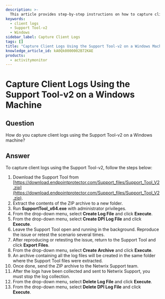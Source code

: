 ```yaml
---
description: >-
  This article provides step-by-step instructions on how to capture client logs using the Support Tool-v2 on a Windows machine.
keywords:
  - client logs
  - Support Tool-v2
  - Windows
sidebar_label: Capture Client Logs
tags: []
title: "Capture Client Logs Using the Support Tool-v2 on a Windows Machine"
knowledge_article_id: kA0Qk0000002B72KAE
products:
  - activitymonitor
---
```


# Capture Client Logs Using the Support Tool-v2 on a Windows Machine

## Question

How do you capture client logs using the Support Tool-v2 on a Windows machine?

## Answer

To capture client logs using the Support Tool-v2, follow the steps below:

1. Download the Support Tool from [https://download.endpointprotector.com/Support_files/Support_Tool_V2.zip](https://download.endpointprotector.com/Support_files/Support_Tool_V2.zip).
2. Extract the contents of the ZIP archive to a new folder.
3. Run **SupportTool_x64.exe** with administrator privileges.
4. From the drop-down menu, select **Create Log File** and click **Execute**.
5. From the drop-down menu, select **Create DPI Log File** and click **Execute**.
6. Leave the Support Tool open and running in the background. Reproduce the issue or retest the scenario several times.
7. After reproducing or retesting the issue, return to the Support Tool and click **Export Files**.
8. From the drop-down menu, select **Create Archive** and click **Execute**.
9. An archive containing all the log files will be created in the same folder where the Support Tool files were extracted.
10. Once done, send the ZIP archive to the Netwrix Support team.
11. After the logs have been collected and sent to Netwrix Support, you must stop the log collection.
12. From the drop-down menu, select **Delete Log File** and click **Execute**.
13. From the drop-down menu, select **Delete DPI Log File** and click **Execute**.